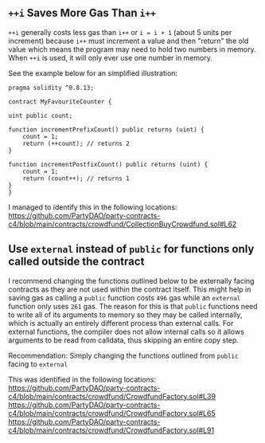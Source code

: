 ## `++i` Saves More Gas Than `i++`
`++i`  generally costs less gas than `i++` or `i = i + 1` (about 5 units per increment) because `i++` must increment a value and then "return" the old value which means the program may need to hold two numbers in memory.  When `++i` is used, it will only ever use one number in memory.

See the example below for an simplified illustration:

```
pragma solidity ^0.8.13;

contract MyFavouriteCounter {

uint public count;

function incrementPrefixCount() public returns (uint) {
    count = 1;
    return (++count); // returns 2
}

function incrementPostfixCount() public returns (uint) {
    count = 1;
    return (count++); // returns 1
}
}
```

I managed to identify this in the following locations:
https://github.com/PartyDAO/party-contracts-c4/blob/main/contracts/crowdfund/CollectionBuyCrowdfund.sol#L62


## Use `external` instead of `public` for functions only called outside the contract
I recommend changing the functions outlined below to be externally facing contracts as they are not used within the contract itself. This might help in saving gas as calling a `public` function costs `496` gas while an `external` function only uses `261` gas. The reason for this is that `public` functions need to write all of its arguments to memory so they may be called internally, which is actually an entirely different process than external calls. For external functions, the compiler does not allow internal calls so it allows arguments to be read from calldata, thus skipping an entire copy step.

Recommendation:
Simply changing the functions outlined from `public` facing to `external`

This was identified in the following locations:
https://github.com/PartyDAO/party-contracts-c4/blob/main/contracts/crowdfund/CrowdfundFactory.sol#L39
https://github.com/PartyDAO/party-contracts-c4/blob/main/contracts/crowdfund/CrowdfundFactory.sol#L65
https://github.com/PartyDAO/party-contracts-c4/blob/main/contracts/crowdfund/CrowdfundFactory.sol#L91
